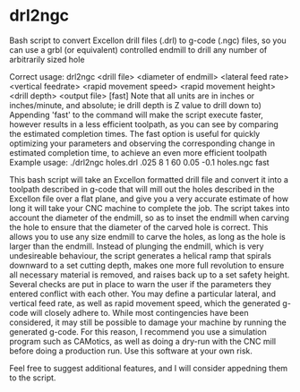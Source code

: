 # drl2ngc
Bash script to convert Excellon drill files (.drl) to g-code (.ngc) files, so you can use a grbl (or equivalent) controlled endmill to drill any number of arbitrarily sized hole

Correct usage: drl2ngc \<drill file\> \<diameter of endmill\> \<lateral feed rate\> \<vertical feedrate\> \<rapid movement speed\> \<rapid movement height\> \<drill depth\> \<output file\> [fast]
Note that all units are in inches or inches/minute, and absolute; ie drill depth is Z value to drill down to)
Appending 'fast' to the command will make the script execute faster, however results in a less efficient toolpath, as you can see by comparing the estimated completion times. The fast option is useful for quickly optimizing your parameters and observing the corresponding change in estimated completion time, to achieve an even more efficient toolpath
Example usage: ./drl2ngc holes.drl .025 8 1 60 0.05 -0.1 holes.ngc fast

This bash script will take an Excellon formatted drill file and convert it into a toolpath described in g-code that will mill out the holes described in the Excellon file over a flat plane, and give you a very accurate estimate of how long it will take your CNC machine to complete the job. The script takes into account the diameter of the endmill, so as to inset the endmill when carving the hole to ensure that the diameter of the carved hole is correct. This allows you to use any size endmill to carve the holes, as long as the hole is larger than the endmill. Instead of plunging the endmill, which is very undesireable behaviour, the script generates a helical ramp that spirals downward to a set cutting depth, makes one more full revolution to ensure all necessary material is removed, and raises back up to a set safety height. Several checks are put in place to warn the user if the parameters they entered conflict with each other. You may define a particular lateral, and vertical feed rate, as well as rapid movement speed, which the generated g-code will closely adhere to. While most contingencies have been considered, it may still be possible to damage your machine by running the generated g-code. For this reason, I recommend you use a simulation program such as CAMotics, as well as doing a dry-run with the CNC mill before doing a production run. Use this software at your own risk.

Feel free to suggest additional features, and I will consider appedning them to the script.
